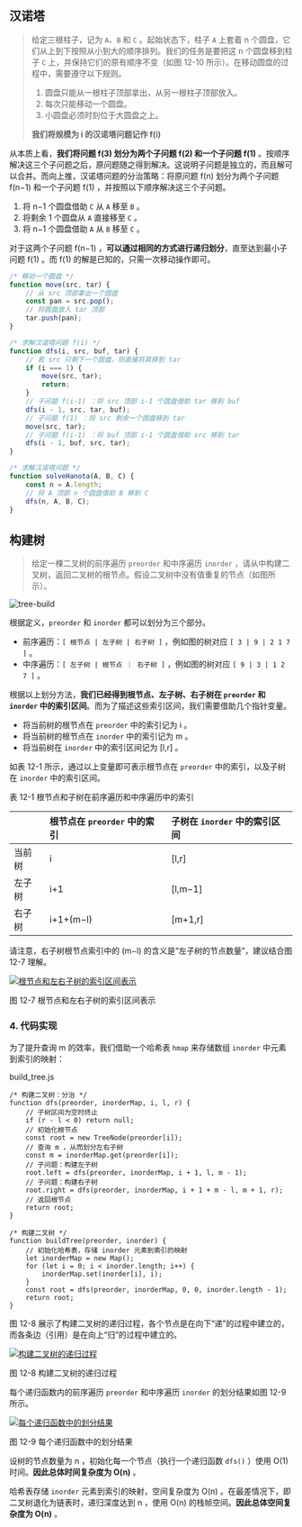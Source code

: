 ## 汉诺塔

> 给定三根柱子，记为 `A`、`B` 和 `C` 。起始状态下，柱子 `A` 上套着 n 个圆盘，它们从上到下按照从小到大的顺序排列。我们的任务是要把这 n 个圆盘移到柱子 `C` 上，并保持它们的原有顺序不变（如图 12-10 所示）。在移动圆盘的过程中，需要遵守以下规则。
>
> 1. 圆盘只能从一根柱子顶部拿出，从另一根柱子顶部放入。
> 2. 每次只能移动一个圆盘。
> 3. 小圆盘必须时刻位于大圆盘之上。
>
> **我们将规模为 i 的汉诺塔问题记作 f(i)** 

从本质上看，**我们将问题 f(3) 划分为两个子问题 f(2) 和一个子问题 f(1)** 。按顺序解决这三个子问题之后，原问题随之得到解决。这说明子问题是独立的，而且解可以合并。而向上推，汉诺塔问题的分治策略：将原问题 f(n) 划分为两个子问题 f(n−1) 和一个子问题 f(1) ，并按照以下顺序解决这三个子问题。

1. 将 n−1 个圆盘借助 `C` 从 `A` 移至 `B` 。
2. 将剩余 1 个圆盘从 `A` 直接移至 `C` 。
3. 将 n−1 个圆盘借助 `A` 从 `B` 移至 `C` 。

对于这两个子问题 f(n−1) ，**可以通过相同的方式进行递归划分**，直至达到最小子问题 f(1) 。而 f(1) 的解是已知的，只需一次移动操作即可。

```javascript
/* 移动一个圆盘 */
function move(src, tar) {
    // 从 src 顶部拿出一个圆盘
    const pan = src.pop();
    // 将圆盘放入 tar 顶部
    tar.push(pan);
}

/* 求解汉诺塔问题 f(i) */
function dfs(i, src, buf, tar) {
    // 若 src 只剩下一个圆盘，则直接将其移到 tar
    if (i === 1) {
        move(src, tar);
        return;
    }
    // 子问题 f(i-1) ：将 src 顶部 i-1 个圆盘借助 tar 移到 buf
    dfs(i - 1, src, tar, buf);
    // 子问题 f(1) ：将 src 剩余一个圆盘移到 tar
    move(src, tar);
    // 子问题 f(i-1) ：将 buf 顶部 i-1 个圆盘借助 src 移到 tar
    dfs(i - 1, buf, src, tar);
}

/* 求解汉诺塔问题 */
function solveHanota(A, B, C) {
    const n = A.length;
    // 将 A 顶部 n 个圆盘借助 B 移到 C
    dfs(n, A, B, C);
}
```



## 构建树

> 给定一棵二叉树的前序遍历 `preorder` 和中序遍历 `inorder` ，请从中构建二叉树，返回二叉树的根节点。假设二叉树中没有值重复的节点（如图所示）。

![tree-build](C:../img/tree-build.png)

根据定义，`preorder` 和 `inorder` 都可以划分为三个部分。

- 前序遍历：`[ 根节点 | 左子树 | 右子树 ]` ，例如图的树对应 `[ 3 | 9 | 2 1 7 ]` 。
- 中序遍历：`[ 左子树 | 根节点 ｜ 右子树 ]` ，例如图的树对应 `[ 9 | 3 | 1 2 7 ]` 。

根据以上划分方法，**我们已经得到根节点、左子树、右子树在 `preorder` 和 `inorder` 中的索引区间**。而为了描述这些索引区间，我们需要借助几个指针变量。

- 将当前树的根节点在 `preorder` 中的索引记为 i 。
- 将当前树的根节点在 `inorder` 中的索引记为 m 。
- 将当前树在 `inorder` 中的索引区间记为 [l,r] 。

如表 12-1 所示，通过以上变量即可表示根节点在 `preorder` 中的索引，以及子树在 `inorder` 中的索引区间。

表 12-1  根节点和子树在前序遍历和中序遍历中的索引

|        | 根节点在 `preorder` 中的索引 | 子树在 `inorder` 中的索引区间 |
| :----- | :--------------------------- | :---------------------------- |
| 当前树 | i                            | [l,r]                         |
| 左子树 | i+1                          | [l,m−1]                       |
| 右子树 | i+1+(m−l)                    | [m+1,r]                       |

请注意，右子树根节点索引中的 (m−l) 的含义是“左子树的节点数量”，建议结合图 12-7 理解。

[![根节点和左右子树的索引区间表示](https://www.hello-algo.com/chapter_divide_and_conquer/build_binary_tree_problem.assets/build_tree_division_pointers.png)](https://www.hello-algo.com/chapter_divide_and_conquer/build_binary_tree_problem.assets/build_tree_division_pointers.png)

图 12-7  根节点和左右子树的索引区间表示

### 4.  代码实现

为了提升查询 m 的效率，我们借助一个哈希表 `hmap` 来存储数组 `inorder` 中元素到索引的映射：

build_tree.js

```
/* 构建二叉树：分治 */
function dfs(preorder, inorderMap, i, l, r) {
    // 子树区间为空时终止
    if (r - l < 0) return null;
    // 初始化根节点
    const root = new TreeNode(preorder[i]);
    // 查询 m ，从而划分左右子树
    const m = inorderMap.get(preorder[i]);
    // 子问题：构建左子树
    root.left = dfs(preorder, inorderMap, i + 1, l, m - 1);
    // 子问题：构建右子树
    root.right = dfs(preorder, inorderMap, i + 1 + m - l, m + 1, r);
    // 返回根节点
    return root;
}

/* 构建二叉树 */
function buildTree(preorder, inorder) {
    // 初始化哈希表，存储 inorder 元素到索引的映射
    let inorderMap = new Map();
    for (let i = 0; i < inorder.length; i++) {
        inorderMap.set(inorder[i], i);
    }
    const root = dfs(preorder, inorderMap, 0, 0, inorder.length - 1);
    return root;
}
```

图 12-8 展示了构建二叉树的递归过程，各个节点是在向下“递”的过程中建立的，而各条边（引用）是在向上“归”的过程中建立的。

[![构建二叉树的递归过程](https://www.hello-algo.com/chapter_divide_and_conquer/build_binary_tree_problem.assets/built_tree_step1.png)](https://www.hello-algo.com/chapter_divide_and_conquer/build_binary_tree_problem.assets/built_tree_step1.png)

图 12-8  构建二叉树的递归过程

每个递归函数内的前序遍历 `preorder` 和中序遍历 `inorder` 的划分结果如图 12-9 所示。

[![每个递归函数中的划分结果](https://www.hello-algo.com/chapter_divide_and_conquer/build_binary_tree_problem.assets/built_tree_overall.png)](https://www.hello-algo.com/chapter_divide_and_conquer/build_binary_tree_problem.assets/built_tree_overall.png)

图 12-9  每个递归函数中的划分结果

设树的节点数量为 n ，初始化每一个节点（执行一个递归函数 `dfs()` ）使用 O(1) 时间。**因此总体时间复杂度为 O(n)** 。

哈希表存储 `inorder` 元素到索引的映射，空间复杂度为 O(n) 。在最差情况下，即二叉树退化为链表时，递归深度达到 n ，使用 O(n) 的栈帧空间。**因此总体空间复杂度为 O(n)** 。
